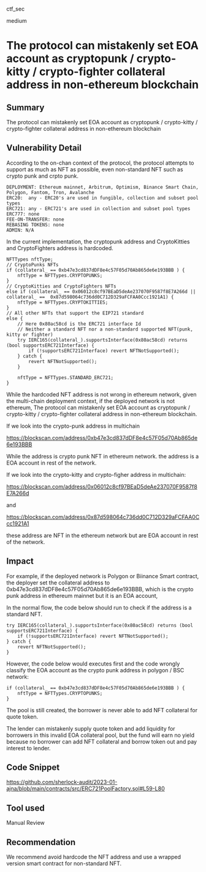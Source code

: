 ctf_sec

medium

# The protocol can mistakenly set EOA account as cryptopunk / crypto-kitty / crypto-fighter collateral address in non-ethereum blockchain

## Summary

The protocol can mistakenly set EOA account as cryptopunk / crypto-kitty / crypto-fighter collateral address in non-ethereum blockchain

## Vulnerability Detail

According to the on-chan context of the protocol, the protocol attempts to support as much as NFT as possible, even non-standard NFT such as crypto punk and crpto punk.

```solidity
DEPLOYMENT: Ethereum mainnet, Arbitrum, Optimism, Binance Smart Chain, Polygon, Fantom, Tron, Avalanche
ERC20:  any - ERC20's are used in fungible, collection and subset pool types
ERC721: any - ERC721's are used in collection and subset pool types
ERC777: none
FEE-ON-TRANSFER: none
REBASING TOKENS: none
ADMIN: N/A
```

In the current implementation, the cryptopunk address and CryptoKitties and CryptoFighters address is hardcoded.

```solidity
NFTTypes nftType;
// CryptoPunks NFTs
if (collateral_ == 0xb47e3cd837dDF8e4c57F05d70Ab865de6e193BBB ) {
	nftType = NFTTypes.CRYPTOPUNKS;
}
// CryptoKitties and CryptoFighters NFTs
else if (collateral_ == 0x06012c8cf97BEaD5deAe237070F9587f8E7A266d || collateral_ ==  0x87d598064c736dd0C712D329aFCFAA0Ccc1921A1) {
	nftType = NFTTypes.CRYPTOKITTIES;
}
// All other NFTs that support the EIP721 standard
else {
	// Here 0x80ac58cd is the ERC721 interface Id
	// Neither a standard NFT nor a non-standard supported NFT(punk, kitty or fighter)
	try IERC165(collateral_).supportsInterface(0x80ac58cd) returns (bool supportsERC721Interface) {
		if (!supportsERC721Interface) revert NFTNotSupported();
	} catch {
		revert NFTNotSupported();
	}

	nftType = NFTTypes.STANDARD_ERC721;
}
```

While the hardcoded NFT address is not wrong in ethereum network, given the multi-chain deployment context, if the deployed network is not ethereum, The protocol can mistakenly set EOA account as cryptopunk / crypto-kitty / crypto-fighter collateral address in non-ethereum blockchain.

If we look into the crypto-punk address in multichain

https://blockscan.com/address/0xb47e3cd837dDF8e4c57F05d70Ab865de6e193BBB

While the address is crypto punk NFT in ethereum network. the address is a EOA account in rest of the network.

If we look into the crypto-kitty and crypto-figher address in multichain:

https://blockscan.com/address/0x06012c8cf97BEaD5deAe237070F9587f8E7A266d

and

https://blockscan.com/address/0x87d598064c736dd0C712D329aFCFAA0Ccc1921A1

these address are NFT in the ethereum network but are EOA account in rest of the network.

## Impact

For example, if the deployed network is Polygon or Biinance Smart contract, the deployer set the collateral address to 0xb47e3cd837dDF8e4c57F05d70Ab865de6e193BBB, which is the crypto punk address in ethereum mainnet but it is an EOA account,

In the normal flow, the code below should run to check if the address is a standard NFT.

```solidity
try IERC165(collateral_).supportsInterface(0x80ac58cd) returns (bool supportsERC721Interface) {
	if (!supportsERC721Interface) revert NFTNotSupported();
} catch {
	revert NFTNotSupported();
}
```

However, the code below would executes first and the code wrongly classify the EOA account as the crypto punk address in polygon / BSC network:

```solidity
if (collateral_ == 0xb47e3cd837dDF8e4c57F05d70Ab865de6e193BBB ) {
	nftType = NFTTypes.CRYPTOPUNKS;
}
```

The pool is still created, the borrower is never able to add NFT collateral for quote token.

The lender can mistakenly supply quote token and add liquidity for borrowers in this invalid EOA collateral pool, but the fund will earn no yield because no borrower can add NFT collateral and borrow token out and pay interest to lender.

## Code Snippet

https://github.com/sherlock-audit/2023-01-ajna/blob/main/contracts/src/ERC721PoolFactory.sol#L59-L80

## Tool used

Manual Review

## Recommendation

We recommend avoid hardcode the NFT address and use a wrapped version smart contract for non-standard NFT.